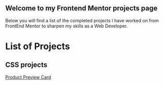 ## Welcome to my Frontend Mentor projects page

Below you will find a list of the completed projects I have worked on from FrontEnd Mentor to sharpen my skills as a Web Developer.

# List of Projects

## CSS projects

[Product Preview Card](https://lisahon9780.github.io/Product_Preview_Card/)


